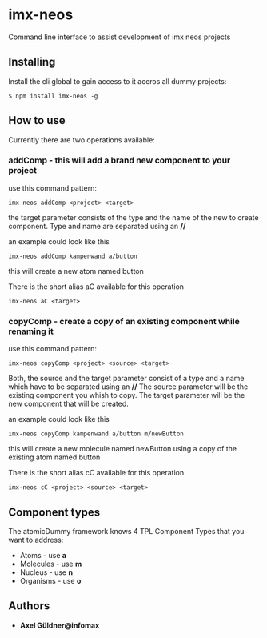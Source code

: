 # imx-neos

Command line interface to assist development of imx neos projects

## Installing

Install the cli global to gain access to it accros all dummy projects:
```
$ npm install imx-neos -g
```

## How to use

Currently there are two operations available:

### addComp - this will add a brand new component to your project
use this command pattern:
```
imx-neos addComp <project> <target>
```
the target parameter consists of the type and the name of the new to create component. Type and name are separated using an **//**

an example could look like this
```
imx-neos addComp kampenwand a/button
```
this will create a new atom named button

There is the short alias aC available for this operation
```
imx-neos aC <target>
```

### copyComp - create a copy of an existing component while renaming it
use this command pattern:
```
imx-neos copyComp <project> <source> <target>
```
Both, the source and the target parameter consist of a type and a name which have to be separated using an **//**
The source parameter will be the existing component you whish to copy.
The target parameter will be the new component that will be created.

an example could look like this
```
imx-neos copyComp kampenwand a/button m/newButton
```
this will create a new molecule named newButton using a copy of the existing atom named button

There is the short alias cC available for this operation
```
imx-neos cC <project> <source> <target>
```

## Component types

The atomicDummy framework knows 4 TPL Component Types that you want to address:
* Atoms - use **a**
* Molecules - use **m**
* Nucleus - use **n**
* Organisms - use **o**


## Authors

* **Axel Güldner@infomax**